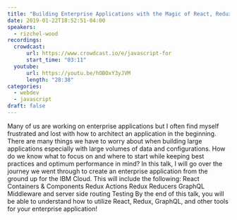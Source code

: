 ```yaml
---
title: "Building Enterprise Applications with the Magic of React, Redux, and GraphQL"
date: 2019-01-22T18:52:51-04:00
speakers:
  - rizchel-wood
recordings:
  crowdcast:
      url: https://www.crowdcast.io/e/javascript-for
      start_time: "03:11"
  youtube:
      url: https://youtu.be/hOBOxY3yJVM
      length: "28:38"
categories:
  - webdev
  - javascript
draft: false
---
```


Many of us are working on enterprise applications but I often find myself frustrated and lost with how to architect an application in the beginning. There are many things we have to worry about when building large applications especially with large volumes of data and configurations. How do we know what to focus on and where to start while keeping best practices and optimum performance in mind? In this talk, I will go over the journey we went through to create an enterprise application from the ground up for the IBM Cloud. This will include the following: React Containers & Components Redux Actions Redux Reducers GraphQL Middleware and server side routing Testing By the end of this talk, you will be able to understand how to utilize React, Redux, GraphQL, and other tools for your enterprise application!
